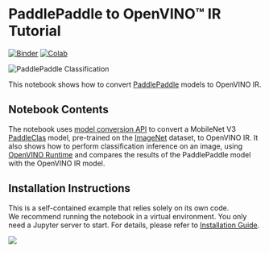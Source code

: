 # PaddlePaddle to OpenVINO™ IR Tutorial

[![Binder](https://mybinder.org/badge_logo.svg)](https://mybinder.org/v2/gh/eaidova/openvino_notebooks_binder.git/main?urlpath=git-pull%3Frepo%3Dhttps%253A%252F%252Fgithub.com%252Fopenvinotoolkit%252Fopenvino_notebooks%26urlpath%3Dtree%252Fopenvino_notebooks%252Fnotebooks%2Fpaddle-to-openvino%2Fpaddle-to-openvino-classification.ipynb)
[![Colab](https://colab.research.google.com/assets/colab-badge.svg)](https://colab.research.google.com/github/openvinotoolkit/openvino_notebooks/blob/latest/notebooks/paddle-to-openvino/paddle-to-openvino-classification.ipynb)

![PaddlePaddle Classification](https://user-images.githubusercontent.com/77325899/127503530-72c8ce57-ef6f-40a7-808a-d7bdef909d11.png)

This notebook shows how to convert [PaddlePaddle](https://www.paddlepaddle.org.cn) models to OpenVINO IR.

## Notebook Contents

The notebook uses [model conversion API](https://docs.openvino.ai/2024/openvino-workflow/model-preparation.html) to convert a MobileNet V3 [PaddleClas](https://github.com/PaddlePaddle/PaddleClas) model, pre-trained on the [ImageNet](https://www.image-net.org) dataset, to OpenVINO IR. It also shows how to perform classification inference on an image, using [OpenVINO Runtime](https://docs.openvino.ai/2024/openvino-workflow/running-inference.html) and compares the results of the PaddlePaddle model with the OpenVINO IR model.

## Installation Instructions

This is a self-contained example that relies solely on its own code.</br>
We recommend running the notebook in a virtual environment. You only need a Jupyter server to start.
For details, please refer to [Installation Guide](../../README.md).

<img referrerpolicy="no-referrer-when-downgrade" src="https://static.scarf.sh/a.png?x-pxid=5b5a4db0-7875-4bfb-bdbd-01698b5b1a77&file=notebooks/paddle-to-openvino/README.md" />
